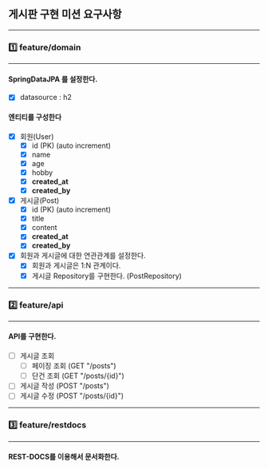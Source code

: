 ## 게시판 구현 미션 요구사항

<hr>

### 1️⃣ feature/domain

<hr>

#### **SpringDataJPA 를 설정한다.**

- [x] datasource : h2

#### **엔티티를 구성한다**

- [x] 회원(User)
    - [x] id (PK) (auto increment)
    - [x] name
    - [x] age
    - [x] hobby
    - [x] **created_at**
    - [x] **created_by**
- [x] 게시글(Post)
    - [x] id (PK) (auto increment)
    - [x] title
    - [x] content
    - [x] **created_at**
    - [x] **created_by**
- [x] 회원과 게시글에 대한 연관관계를 설정한다.
    - [x] 회원과 게시글은 1:N 관계이다.
    - [x] 게시글 Repository를 구현한다. (PostRepository)

<hr>

### 2️⃣ feature/api

<hr>

#### **API를 구현한다.**

- [ ] 게시글 조회
    - [ ] 페이징 조회 (GET "/posts")
    - [ ] 단건 조회 (GET "/posts/{id}")
- [ ] 게시글 작성 (POST "/posts")
- [ ] 게시글 수정 (POST "/posts/{id}")

<hr>

### 3️⃣ feature/restdocs

<hr>

#### **REST-DOCS를 이용해서 문서화한다.**
